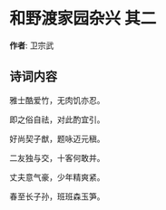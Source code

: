 # 和野渡家园杂兴  其二

**作者**: 卫宗武

## 诗词内容

雅士酷爱竹，无肉饥亦忍。

即之俗自祛，对此酌宜引。

好尚契子猷，题咏迈元稹。

二友独与交，十客何敢并。

丈夫意气豪，少年精爽紧。

春至长子孙，班班森玉笋。

